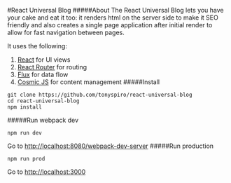 #React Universal Blog
#####About
The React Universal Blog lets you have your cake and eat it too: it renders html on the server side to make it SEO friendly and also creates a single page application after initial render to allow for fast navigation between pages.

It uses the following:
<br>
1. [React](http://facebook.github.io/react/) for UI views<br>
2. [React Router](https://github.com/rackt/react-router) for routing<br>
3. [Flux](https://facebook.github.io/flux/) for data flow<br>
4. [Cosmic JS](https://cosmicjs.com) for content management
#####Install
```
git clone https://github.com/tonyspiro/react-universal-blog
cd react-universal-blog
npm install
```
#####Run webpack dev
```
npm run dev
```
Go to [http://localhost:8080/webpack-dev-server](http://localhost:8080/webpack-dev-server)
#####Run production
```
npm run prod
```
Go to [http://localhost:3000](http://localhost:3000)
